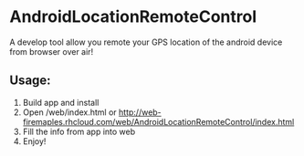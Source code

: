 # AndroidLocationRemoteControl
A develop tool allow you remote your GPS location of the android device from browser over air!

Usage:
------

 1. Build app and install 
 2. Open /web/index.html or
    http://web-firemaples.rhcloud.com/web/AndroidLocationRemoteControl/index.html
 3. Fill the info from app into web
 4. Enjoy!


